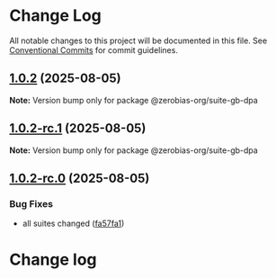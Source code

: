 # Change Log

All notable changes to this project will be documented in this file.
See [Conventional Commits](https://conventionalcommits.org) for commit guidelines.

## [1.0.2](https://github.com/zerobias-org/suite/compare/@zerobias-org/suite-gb-dpa@1.0.2-rc.1...@zerobias-org/suite-gb-dpa@1.0.2) (2025-08-05)

**Note:** Version bump only for package @zerobias-org/suite-gb-dpa





## [1.0.2-rc.1](https://github.com/zerobias-org/suite/compare/@zerobias-org/suite-gb-dpa@1.0.2-rc.0...@zerobias-org/suite-gb-dpa@1.0.2-rc.1) (2025-08-05)

**Note:** Version bump only for package @zerobias-org/suite-gb-dpa





## [1.0.2-rc.0](https://github.com/zerobias-org/suite/compare/@zerobias-org/suite-gb-dpa@1.0.1...@zerobias-org/suite-gb-dpa@1.0.2-rc.0) (2025-08-05)


### Bug Fixes

* all suites changed ([fa57fa1](https://github.com/zerobias-org/suite/commit/fa57fa1af7628003297df46b2d7740fe95bd2666))





# Change log
